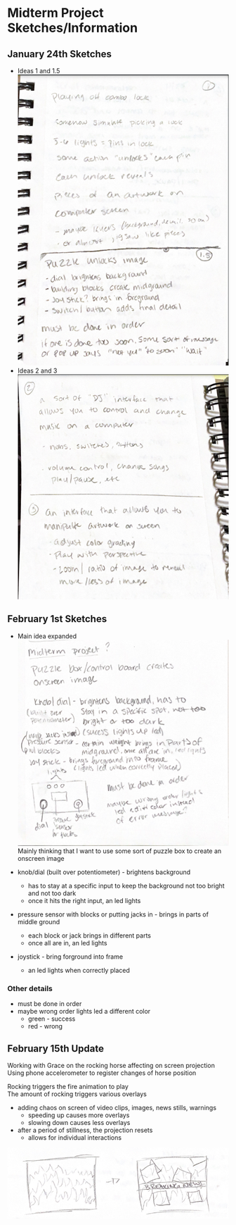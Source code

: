 # Midterm Project Sketches/Information

## January 24th Sketches

* Ideas 1 and 1.5
![Idea 1 + 1.5](images/midtermsketch.png)
* Ideas 2 and 3
![Idea 2 + 3](images/midtermsketch2.png)

## February 1st Sketches

* Main idea expanded
![Main Idea Expanded](images/midtermsketch3.png)
Mainly thinking that I want to use some sort of puzzle box to create an onscreen image

* knob/dial (built over potentiometer) - brightens background
  * has to stay at a specific input to keep the background not too bright and not too dark
  * once it hits the right input, an led lights
* pressure sensor with blocks or putting jacks in - brings in parts of middle ground
  * each block or jack brings in different parts
  * once all are in, an led lights
* joystick - bring forground into frame
  * an led lights when correctly placed

### Other details

* must be done in order
* maybe wrong order lights led a different color
  * green - success
  * red - wrong

## February 15th Update

Working with Grace on the rocking horse affecting on screen projection  
Using phone accelerometer to register changes of horse position

Rocking triggers the fire animation to play  
The amount of rocking triggers various overlays

* adding chaos on screen of video clips, images, news stills, warnings
  * speeding up causes more overlays
  * slowing down causes less overlays
* after a period of stillness, the projection resets
  * allows for individual interactions

![projection sketch](images/midtermsketch4.png)

